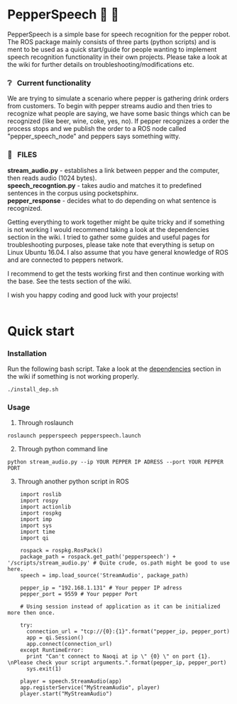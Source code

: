 # PepperSpeech :robot: :speech_balloon:
PepperSpeech is a simple base for speech recognition for the pepper robot. 
The ROS package mainly consists of three parts (python scripts) and is ment to be used as a quick start/guide for people wanting to implement speech recognition functionality in their own projects. 
Please take a look at the wiki for further details on troubleshooting/modifications etc. 
<br>  
  
### :grey_question: &nbsp; Current functionality
We are trying to simulate a scenario where pepper is gathering drink orders from customers. 
To begin with pepper streams audio and then tries to recognize what people are saying, we have some basic things which can be recognized (like beer, wine, coke, yes, no).
If pepper recognizes a order the process stops and we publish the order to a ROS node called "pepper_speech_node" and peppers says something witty.  
  
### :file_folder: &nbsp; FILES
<b>stream_audio.py</b> - establishes a link between pepper and the computer, then reads audio (1024 bytes).  
<b>speech_recogntion.py</b> - takes audio and matches it to predefined sentences in the corpus using pocketsphinx.  
<b>pepper_response</b> - decides what to do depending on what sentence is recognized.  
  
Getting everything to work together might be quite tricky and if something is not working I would recommend taking a look at the dependencies section in the wiki.
I tried to gather some guides and useful pages for troubleshooting purposes, please take note that everything is setup on Linux Ubuntu 16.04.
I also assume that you have general knowledge of ROS and are connected to peppers network. 
  
I recommend to get the tests working first and then continue working with the base. See the tests section of the wiki.

I wish you happy coding and good luck with your projects!  
<br>
# Quick start
### Installation
Run the following bash script. Take a look at the [dependencies](https://github.com/khenrix/PepperSpeech/wiki/Dependencies) section in the wiki if something is not working properly.
```
./install_dep.sh
```
  
### Usage
1. Through roslaunch
```
roslaunch pepperspeech pepperspeech.launch
```

2. Through python command line
```
python stream_audio.py --ip YOUR PEPPER IP ADRESS --port YOUR PEPPER PORT
```

3. Through another python script in ROS  
```
    import roslib
    import rospy
    import actionlib
    import rospkg
    import imp
    import sys
    import time
    import qi
    
    rospack = rospkg.RosPack() 
    package_path = rospack.get_path('pepperspeech') + '/scripts/stream_audio.py' # Quite crude, os.path might be good to use here.
    speech = imp.load_source('StreamAudio', package_path)
    
    pepper_ip = "192.168.1.131" # Your pepper IP adress
    pepper_port = 9559 # Your pepper Port
    
    # Using session instead of application as it can be initialized more then once. 
    
    try:
      connection_url = "tcp://{0}:{1}".format("pepper_ip, pepper_port)
      app = qi.Session()
      app.connect(connection_url)
    except RuntimeError:
      print "Can't connect to Naoqi at ip \" {0} \" on port {1}. \nPlease check your script arguments.".format(pepper_ip, pepper_port)
      sys.exit(1)
    
    player = speech.StreamAudio(app)
    app.registerService("MyStreamAudio", player)
    player.start("MyStreamAudio")
```
